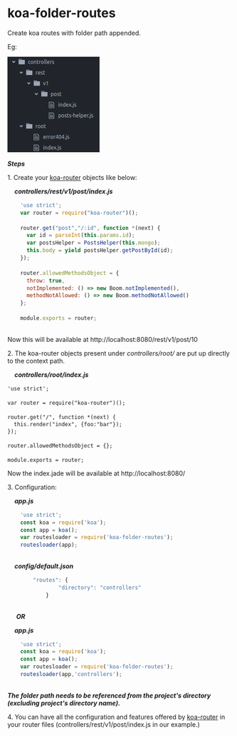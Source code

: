 # koa-folder-routes
Create koa routes with folder path appended.

Eg:

![](imgs/20161118-181607.png)

***Steps***

1.&nbsp;Create your [koa-router](https://github.com/alexmingoia/koa-router)  objects like below:
	
&nbsp;&nbsp;&nbsp;	***controllers/rest/v1/post/index.js***
	
```javascript
	'use strict';
	var router = require("koa-router")();

	router.get("post","/:id", function *(next) {
	  var id = parseInt(this.params.id);
	  var postsHelper = PostsHelper(this.mongo);
	  this.body = yield postsHelper.getPostById(id);
	});

	router.allowedMethodsObject = {
	  throw: true,
	  notImplemented: () => new Boom.notImplemented(),
	  methodNotAllowed: () => new Boom.methodNotAllowed()
	};

	module.exports = router;
	
```

Now this will be available at http://localhost:8080/rest/v1/post/10
	
2.&nbsp;The koa-router objects present under *controllers/root/* are put up directly to the context path.

&nbsp;&nbsp;&nbsp;	***controllers/root/index.js***

```
'use strict';

var router = require("koa-router")();

router.get("/", function *(next) {
  this.render("index", {foo:"bar"});
});

router.allowedMethodsObject = {};

module.exports = router;

```
Now the index.jade will be available at http://localhost:8080/
	
3.&nbsp;Configuration:

&nbsp;&nbsp;&nbsp;	***app.js***
	
```javascript
	'use strict';
	const koa = require('koa');
	const app = koa();
	var routesloader = require('koa-folder-routes');
	routesloader(app);
	
```
&nbsp;&nbsp;&nbsp;	***config/default.json***

```javascript
		"routes": {
    			"directory": "controllers"
    		}
		
```
	
&nbsp;&nbsp;&nbsp;&nbsp; ***OR***

&nbsp;&nbsp;&nbsp;	***app.js***
	
```javascript
	'use strict';
	const koa = require('koa');
	const app = koa();
	var routesloader = require('koa-folder-routes');
	routesloader(app,'controllers'); 
	
```

***The folder path needs to be referenced from the project's directory (excluding project's directory name).***

4.&nbsp;You can have all the configuration and features offered by [koa-router](https://github.com/alexmingoia/koa-router)  in your router files (controllers/rest/v1/post/index.js in our example.)